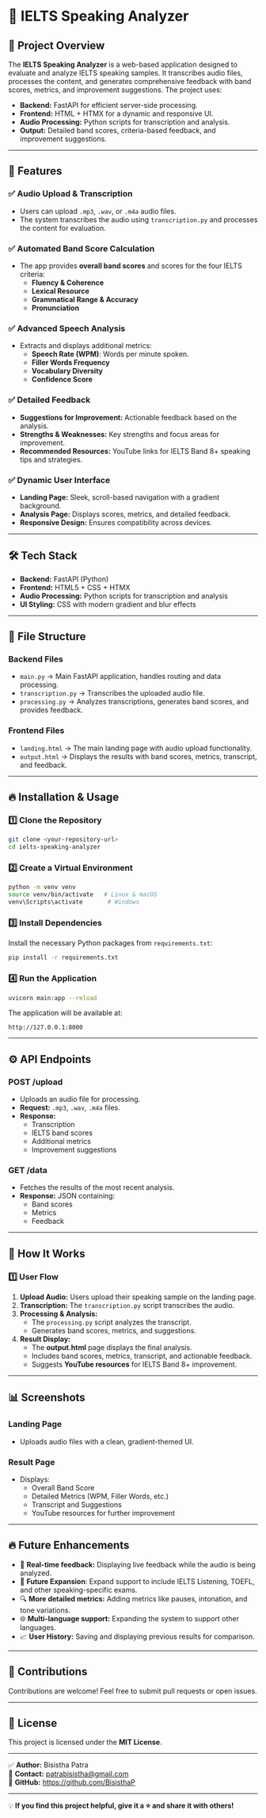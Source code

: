 
# 🎯 **IELTS Speaking Analyzer**

## 📌 **Project Overview**
The **IELTS Speaking Analyzer** is a web-based application designed to evaluate and analyze IELTS speaking samples. It transcribes audio files, processes the content, and generates comprehensive feedback with band scores, metrics, and improvement suggestions. The project uses:
- **Backend:** FastAPI for efficient server-side processing.
- **Frontend:** HTML + HTMX for a dynamic and responsive UI.
- **Audio Processing:** Python scripts for transcription and analysis.
- **Output:** Detailed band scores, criteria-based feedback, and improvement suggestions.

---

## 🚀 **Features**
### ✅ **Audio Upload & Transcription**
- Users can upload `.mp3`, `.wav`, or `.m4a` audio files.
- The system transcribes the audio using `transcription.py` and processes the content for evaluation.

### ✅ **Automated Band Score Calculation**
- The app provides **overall band scores** and scores for the four IELTS criteria:
    - **Fluency & Coherence**
    - **Lexical Resource**
    - **Grammatical Range & Accuracy**
    - **Pronunciation**

### ✅ **Advanced Speech Analysis**
- Extracts and displays additional metrics:
    - **Speech Rate (WPM)**: Words per minute spoken.
    - **Filler Words Frequency**
    - **Vocabulary Diversity**
    - **Confidence Score**

### ✅ **Detailed Feedback**
- **Suggestions for Improvement:** Actionable feedback based on the analysis.
- **Strengths & Weaknesses:** Key strengths and focus areas for improvement.
- **Recommended Resources:** YouTube links for IELTS Band 8+ speaking tips and strategies.

### ✅ **Dynamic User Interface**
- **Landing Page:** Sleek, scroll-based navigation with a gradient background.
- **Analysis Page:** Displays scores, metrics, and detailed feedback.
- **Responsive Design:** Ensures compatibility across devices.

---

## 🛠️ **Tech Stack**
- **Backend:** FastAPI (Python)
- **Frontend:** HTML5 + CSS + HTMX
- **Audio Processing:** Python scripts for transcription and analysis
- **UI Styling:** CSS with modern gradient and blur effects

---

## 📁 **File Structure**

### **Backend Files**
- `main.py` → Main FastAPI application, handles routing and data processing.
- `transcription.py` → Transcribes the uploaded audio file.
- `processing.py` → Analyzes transcriptions, generates band scores, and provides feedback.

### **Frontend Files**
- `landing.html` → The main landing page with audio upload functionality.
- `output.html` → Displays the results with band scores, metrics, transcript, and feedback.

---

## 🔥 **Installation & Usage**

### **1️⃣ Clone the Repository**
```bash
git clone <your-repository-url>
cd ielts-speaking-analyzer
```

### **2️⃣ Create a Virtual Environment**
```bash
python -m venv venv
source venv/bin/activate   # Linux & macOS
venv\Scripts\activate       # Windows
```

### **3️⃣ Install Dependencies**
Install the necessary Python packages from `requirements.txt`:
```bash
pip install -r requirements.txt
```

### **4️⃣ Run the Application**
```bash
uvicorn main:app --reload
```
The application will be available at:
```
http://127.0.0.1:8000
```

---

## ⚙️ **API Endpoints**
### **POST /upload**
- Uploads an audio file for processing.
- **Request:** `.mp3`, `.wav`, `.m4a` files.
- **Response:** 
    - Transcription
    - IELTS band scores
    - Additional metrics
    - Improvement suggestions

### **GET /data**
- Fetches the results of the most recent analysis.
- **Response:** JSON containing:
    - Band scores
    - Metrics
    - Feedback

---

## 🎯 **How It Works**

### **1️⃣ User Flow**
1. **Upload Audio:** Users upload their speaking sample on the landing page.
2. **Transcription:** The `transcription.py` script transcribes the audio.
3. **Processing & Analysis:** 
    - The `processing.py` script analyzes the transcript.
    - Generates band scores, metrics, and suggestions.
4. **Result Display:**
    - The **output.html** page displays the final analysis.
    - Includes band scores, metrics, transcript, and actionable feedback.
    - Suggests **YouTube resources** for IELTS Band 8+ improvement.

---

## 📊 **Screenshots**
### **Landing Page**
- Uploads audio files with a clean, gradient-themed UI.

### **Result Page**
- Displays:
    - Overall Band Score
    - Detailed Metrics (WPM, Filler Words, etc.)
    - Transcript and Suggestions
    - YouTube resources for further improvement

---

## 🔥 **Future Enhancements**
- 🌟 **Real-time feedback:** Displaying live feedback while the audio is being analyzed.
- 🤝 **Future Expansion**: Expand support to include IELTS Listening, TOEFL, and other speaking-specific exams.
- 🔍 **More detailed metrics:** Adding metrics like pauses, intonation, and tone variations.
- 🌐 **Multi-language support:** Expanding the system to support other languages.
- 📈 **User History:** Saving and displaying previous results for comparison.

---

## 🤝 **Contributions**
Contributions are welcome! Feel free to submit pull requests or open issues.

---

## 📄 **License**
This project is licensed under the **MIT License**.

---

✅ **Author:** Bisistha Patra  
📧 **Contact:** patrabisistha@gmail.com  
🔗 **GitHub:** https://github.com/BisisthaP  

---

💡 **If you find this project helpful, give it a ⭐️ and share it with others!**
